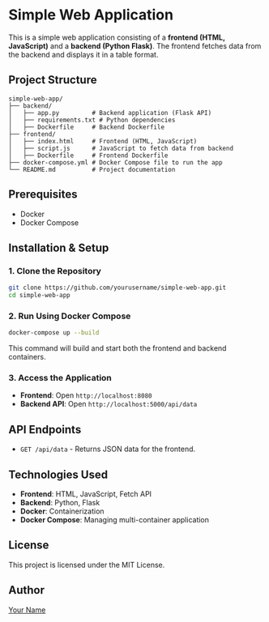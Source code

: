 # Simple Web Application

This is a simple web application consisting of a **frontend (HTML, JavaScript)** and a **backend (Python Flask)**. The frontend fetches data from the backend and displays it in a table format.

## Project Structure
```
simple-web-app/
├── backend/
│   ├── app.py         # Backend application (Flask API)
│   ├── requirements.txt # Python dependencies
│   ├── Dockerfile     # Backend Dockerfile
├── frontend/
│   ├── index.html     # Frontend (HTML, JavaScript)
│   ├── script.js      # JavaScript to fetch data from backend
│   ├── Dockerfile     # Frontend Dockerfile
├── docker-compose.yml # Docker Compose file to run the app
└── README.md          # Project documentation
```

## Prerequisites
- Docker
- Docker Compose

## Installation & Setup

### 1. Clone the Repository
```sh
git clone https://github.com/yourusername/simple-web-app.git
cd simple-web-app
```

### 2. Run Using Docker Compose
```sh
docker-compose up --build
```
This command will build and start both the frontend and backend containers.

### 3. Access the Application
- **Frontend**: Open `http://localhost:8080`
- **Backend API**: Open `http://localhost:5000/api/data`

## API Endpoints
- `GET /api/data` - Returns JSON data for the frontend.

## Technologies Used
- **Frontend**: HTML, JavaScript, Fetch API
- **Backend**: Python, Flask
- **Docker**: Containerization
- **Docker Compose**: Managing multi-container application

## License
This project is licensed under the MIT License.

## Author
[Your Name](https://github.com/yourusername)


